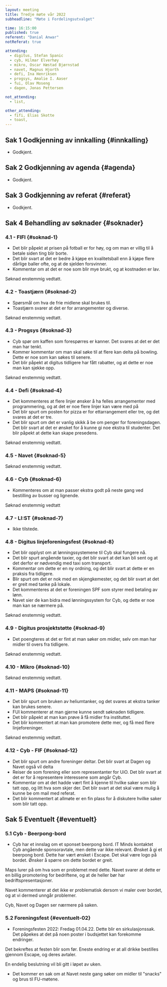 ```yaml
---
layout: meeting
title: Tredje møte vår 2022
subheadline: "Møte i Fordelingsutvalget"

time: 16:15:00
published: true
referent: "Danial Anwar"
notReferat: true

attending:
  - digitus, Stefan Spanic
  - cyb, Hilmar Elverhøy
  - mikro, Oscar Hæstad Bjørnstad
  - navet, Magnus Hjorth
  - defi, Ina Henriksen
  - progsys, Amalie I. Aaser
  - fui, Olav Moseng
  - dagen, Jonas Pettersen

not_attending:
  - list,

other_attending:
  - fifi, Elias Skotte
  - toast,
---
```


## Sak 1 Godkjenning av innkalling {#innkalling}

- Godkjent.

## Sak 2 Godkjenning av agenda {#agenda}

- Godkjent.

## Sak 3 Godkjenning av referat {#referat}

- Godkjent.

## Sak 4 Behandling av søknader {#soknader}

### 4.1 - FIFI {#soknad-1}

- Det blir påpekt at prisen på fotball er for høy, og om man er villig til å betale siden ting blir borte.
- Det blir svart at det er bedre å kjøpe en kvalitetsball enn å kjøpe flere dårlige baller ofte, og at de sjelden forsvinner.
- Kommentar om at det er noe som blir mye brukt, og at kostnaden er lav.

Søknad enstemmig vedtatt.

### 4.2 - Toastjærn {#soknad-2}

- Spørsmål om hva de frie midlene skal brukes til.
- Toastjærn svarer at det er for arrangementer og diverse.

Søknad enstemmig vedtatt.

### 4.3 - Progsys {#soknad-3}

- Cyb spør om kaffen som forespørres er kanner. Det svares at det er det man har tenkt.
- Kommer kommentar om man skal søke til at flere kan delta på bowling. Dette er noe som kan søkes til senere.
- Det blir påpekt at digitus tidligere har fått rabatter, og at dette er noe man kan sjekke opp.

Søknad enstemmig vedtatt.

### 4.4 - Defi {#soknad-4}

- Det kommenteres at flere linjer ønsker å ha felles arrangementer med programmering, og at det er noe flere linjer kan være med på
- Det blir spurt om posten for pizza er for ettarrangement eller tre, og det svares at det er tre.
- Det blir spurt om det er vanlig skikk å be om penger for foreningsdagen. Det blir svart at det er ønsket for å kunne gi noe ekstra til studenter. Det blir påpekt at dette kan skape presedens.

Søknad enstemmig vedtatt.

### 4.5 - Navet {#soknad-5}

Søknad enstemmig vedtatt.

### 4.6 - Cyb {#soknad-6}

- Kommenteres om at man passer ekstra godt på neste gang ved bestilling av busser og lignende.

Søknad enstemmig vedtatt

### 4.7 - LI:ST {#soknad-7}

- Ikke tilstede.

### 4.8 - Digitus linjeforeningsfest {#soknad-8}

- Det blir opplyst om at lønningssystemene til Cyb skal fungere nå.
- Det blir spurt angående taxier, og det blir svart at det kan bli sent og at det derfor er nødvendig med taxi som transport.
- Kommentar om dette er en ny ordning, og det blir svart at dette er en praksis fra tidligere.
- Blir spurt om det er nok med en skjengkemester, og det blir svart at det er greit med tanke på lokale.
- Det kommenteres at det er foreningen SPF som styrer med betaling av lønn.
- Navet sier de kan bidra med lønningssystem for Cyb, og dette er noe man kan se nærmere på.

Søknad enstemmig vedtatt.

### 4.9 - Digitus prosjektstøtte {#soknad-9}

- Det poengteres at det er fint at man søker om midler, selv om man har midler til overs fra tidligere.

Søknad enstemmig vedtatt.

### 4.10 - Mikro {#soknad-10}

Søknad enstemmig vedtatt.

### 4.11 - MAPS {#soknad-11}

- Det blir spurt om bruken av heliumtanker, og det svares at ekstra tanker kan brukes senere.
- FUI kommenterer at man gjerne kunne sendt søknaden tidligere.
- Det blir påpekt at man kan prøve å få midler fra instituttet.
- Det blir kommentert at man kan promotere dette mer, og få med flere linjeforeninger.

Søknad enstemmig vedtatt.

### 4.12 - Cyb - FIF {#soknad-12}

- Det blir spurt om andre foreninger deltar. Det blir svart at Dagen og Navet også vil delta
- Reiser de som forening eller som representanter for UiO. Det blir svart at det er for å representere interessene som angår Cyb.
- Kommentar om at det hadde vært fint å kjenne til hvilke saker som blir tatt opp, og litt hva som skjer der. Det blir svart at det skal være mulig å kunne be om mail med referat.
- Det blir kommentert at allmøte er en fin plass for å diskutere hvilke saker som blir tatt opp.

## Sak 5 Eventuelt {#eventuelt}

### 5.1 Cyb - Beerpong-bord

- Cyb har et innslag om et sponset beerpong bord. IT Minds kontaktet Cyb angående sponsoravtale, men dette var ikke relevant. Ønsket å gi et beerpong bord. Dette har vært ønsket i Escape. Det skal være logo på bordet. Ønsker å spørre om dette bordet er greit.

Maps lurer på om hva som er problemet med dette. Navet svarer at dette er en billig promotering for bedriftene, og at de heller bør har bedriftspresentasjoner.

Navet kommenterer at det ikke er problematisk dersom vi maler over bordet, og at vi dermed unngår problemer.

Cyb, Navet og Dagen ser nærmere på saken.

### 5.2 Foreningsfest {#eventuelt-02}

- Foreningsfesten 2022: Fredag 01.04.22. Dette blir en sirkulasjonssak. Det påpekes at det på noen poster i budsjettet kan forekomme endringer.

Det bekreftes at festen blir som før. Eneste endring er at all drikke bestilles gjennom Escape, og deres avtaler.

En endelig beslutning vil bli gitt i løpet av uken.

- Det kommer en sak om at Navet neste gang søker om midler til "snacks" og brus til FU-møtene.
